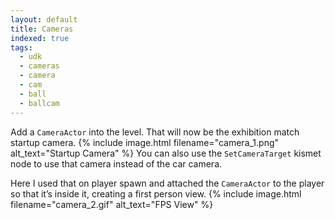 ```yaml
---
layout: default
title: Cameras
indexed: true
tags:
  - udk
  - cameras
  - camera
  - cam
  - ball
  - ballcam
---
```

Add a `CameraActor` into the level. That will now be the exhibition match startup camera. 
{% include image.html filename="camera_1.png" alt_text="Startup Camera" %}
You can also use the `SetCameraTarget` kismet node to use that camera instead of the car camera.

Here I used that on player spawn and attached the `CameraActor` to the player so that it’s inside it, creating a first person view.
{% include image.html filename="camera_2.gif" alt_text="FPS View" %}
